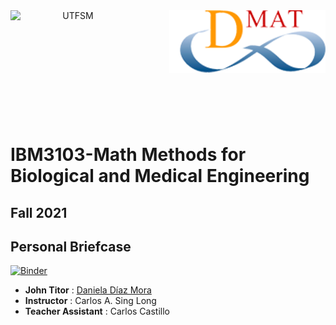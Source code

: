 <header>
<img src="https://upload.wikimedia.org/wikipedia/commons/4/47/Logo_UTFSM.png" width=200 alt="UTFSM" align="left"/>
<img src="./images/dmat.png" alt="DMAT" align="right"/>
</header>
</br></br></br></br></br>

</br>
</br>

# IBM3103-Math Methods for Biological and Medical Engineering
## Fall 2021

## Personal Briefcase

[![Binder](https://mybinder.org/badge_logo.svg)](https://mybinder.org/v2/gh/aoguedao/mat281_portfolio_template/master?urlpath=lab)

* __John Titor__ :  [Daniela Díaz Mora](https://www.linkedin.com/in/williamhgates/)
* __Instructor__ :  Carlos A. Sing Long
* __Teacher Assistant__ :  Carlos Castillo

